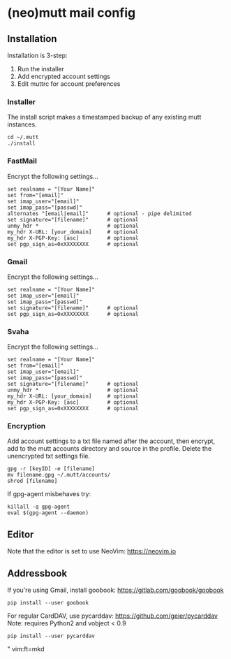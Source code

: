 (neo)mutt mail config
====

## Installation

Installation is 3-step:

1. Run the installer
2. Add encrypted account settings
3. Edit muttrc for account preferences

### Installer

The install script makes a timestamped backup of any existing mutt instances.

```
cd ~/.mutt
./install
```

### FastMail

Encrypt the following settings...
```
set realname = "[Your Name]"
set from="[email]"
set imap_user="[email]"
set imap_pass="[passwd]"
alternates "[email|email]"      # optional - pipe delimited
set signature="[filename]"      # optional
unmy_hdr *                      # optional
my_hdr X-URL: [your_domain]     # optional
my_hdr X-PGP-Key: [asc]         # optional
set pgp_sign_as=0xXXXXXXXX      # optional
```

### Gmail

Encrypt the following settings...
```
set realname = "[Your Name]"
set imap_user="[email]"
set imap_pass="[passwd]"
set signature="[filename]"      # optional
set pgp_sign_as=0xXXXXXXXX      # optional
```

### Svaha

Encrypt the following settings...
```
set realname = "[Your Name]"
set from="[email]"
set imap_user="[email]"
set imap_pass="[passwd]"
set signature="[filename]"      # optional
unmy_hdr *                      # optional
my_hdr X-URL: [your_domain]     # optional
my_hdr X-PGP-Key: [asc]         # optional
set pgp_sign_as=0xXXXXXXXX      # optional
```

### Encryption

Add account settings to a txt file named after the account, then encrypt, add to 
the mutt accounts directory and source in the profile. Delete the unencrypted 
txt settings file.

```
gpg -r [keyID] -e [filename]
mv filename.gpg ~/.mutt/accounts/
shred [filename]
```

If gpg-agent misbehaves try:
```
killall -q gpg-agent
eval $(gpg-agent --daemon)
```

## Editor

Note that the editor is set to use NeoVim: https://neovim.io

## Addressbook

If you're using Gmail, install goobook: https://gitlab.com/goobook/goobook
```
pip install --user goobook
```

For regular CardDAV, use pycarddav: https://github.com/geier/pycarddav  
Note: requires Python2 and vobject < 0.9

```
pip install --user pycarddav
```

" vim:ft=mkd
